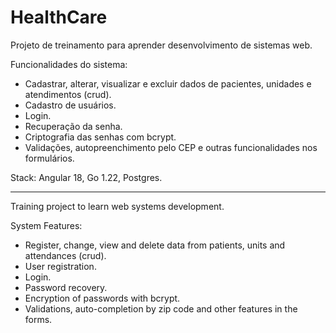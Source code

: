 # HealthCare

Projeto de treinamento para aprender desenvolvimento de sistemas web.

Funcionalidades do sistema:

-   Cadastrar, alterar, visualizar e excluir dados de pacientes, unidades e atendimentos (crud).
-   Cadastro de usuários.
-   Login.
-   Recuperação da senha.
-   Criptografia das senhas com bcrypt.
-   Validações, autopreenchimento pelo CEP e outras funcionalidades nos formulários.

Stack: Angular 18, Go 1.22, Postgres.

---

Training project to learn web systems development.

System Features:

-   Register, change, view and delete data from patients, units and attendances (crud).
-   User registration.
-   Login.
-   Password recovery.
-   Encryption of passwords with bcrypt.
-   Validations, auto-completion by zip code and other features in the forms.

